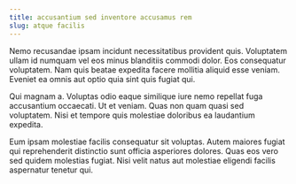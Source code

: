 ```yaml
---
title: accusantium sed inventore accusamus rem
slug: atque facilis
---
```


Nemo recusandae ipsam incidunt necessitatibus provident quis. Voluptatem ullam id numquam vel eos minus blanditiis commodi dolor. Eos consequatur voluptatem. Nam quis beatae expedita facere mollitia aliquid esse veniam. Eveniet ea omnis aut optio quia sint quis fugiat qui.

Qui magnam a. Voluptas odio eaque similique iure nemo repellat fuga accusantium occaecati. Ut et veniam. Quas non quam quasi sed voluptatem. Nisi et tempore quis molestiae doloribus ea laudantium expedita.

Eum ipsam molestiae facilis consequatur sit voluptas. Autem maiores fugiat qui reprehenderit distinctio sunt officia asperiores dolores. Quas eos vero sed quidem molestias fugiat. Nisi velit natus aut molestiae eligendi facilis aspernatur tenetur qui.
